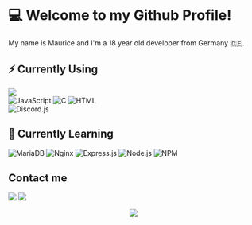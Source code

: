 <h1>💻 Welcome to my Github Profile!</h1>

My name is Maurice and I'm a 18 year old developer from Germany 🇩🇪.

<!-- Badges -->
<h2>⚡ Currently Using</h2>
<div id="editor">
    <img id="vscode" src="https://img.shields.io/badge/Visual%20Studio%20Code-0078d7.svg?style=for-the-badge&logo=visual-studio-code&logoColor=white">
</div>

<div id="languages">
    <img id="js" src="https://img.shields.io/badge/javascript-%23323330.svg?style=for-the-badge&logo=javascript&logoColor=%23F7DF1E" title="JavaScript">
    <img id="c" src="https://img.shields.io/badge/c-%2300599C.svg?style=for-the-badge&logo=c&logoColor=white" title="C">
    <img id="html" src="https://img.shields.io/badge/html5-%23E34F26.svg?style=for-the-badge&logo=html5&logoColor=white" title="HTML">
</div>

<!--
<div id="tools">
</div>
-->

<div id="libraries">
    <img id="djs" src="https://img.shields.io/badge/Discord.js-%237289DA.svg?style=for-the-badge&logo=discord&logoColor=white" title="Discord.js">
</div>

<h2>📝 Currently Learning</h2>
<p style="margin-bottom: 0px !important;">
    <img id="mariadb" src="https://img.shields.io/badge/MariaDB-003545?style=for-the-badge&logo=mariadb&logoColor=white" title="MariaDB">
    <img id="nginx" src="https://img.shields.io/badge/nginx-%23009639.svg?style=for-the-badge&logo=nginx&logoColor=white" title="Nginx">
    <img id="express" src="https://img.shields.io/badge/express.js-%23404d59.svg?style=for-the-badge&logo=express&logoColor=%2361DAFB" title="Express.js">
    <img id="node" src="https://img.shields.io/badge/node.js-6DA55F?style=for-the-badge&logo=node.js&logoColor=white" title="Node.js">
    <img id="npm" src="https://img.shields.io/badge/NPM-%23000000.svg?style=for-the-badge&logo=npm&logoColor=white" title="NPM">
</p>

<h2>Contact me</h2>
<a href="https://discordapp.com/users/398509167351955456/"><img id="dc" src="https://img.shields.io/badge/Discord-%237289DA.svg?style=for-the-badge&logo=discord&logoColor=white"></a>
<a href="https://mail.google.com/mail/?view=cm&fs=1&to=schornmaurice@gmail.com&su=[Github]"><img id="mail" src="https://img.shields.io/badge/Gmail-D14836?style=for-the-badge&logo=gmail&logoColor=white"></a>


<!-- Stats -->
<p align="center" style="margin-bottom: 0px !important;">
    <img id="stats" src="https://github-readme-stats.vercel.app/api?username=pxlmo&show_icons=true&theme=github_dark">
</p>

